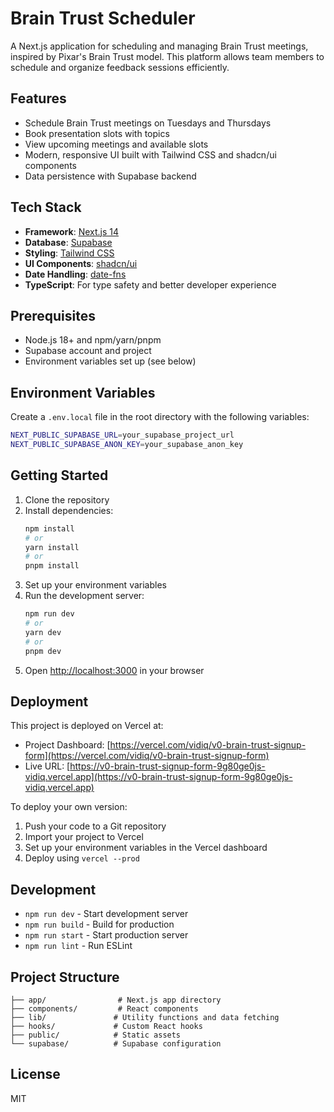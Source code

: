 # Brain Trust Scheduler

A Next.js application for scheduling and managing Brain Trust meetings, inspired by Pixar's Brain Trust model. This platform allows team members to schedule and organize feedback sessions efficiently.

## Features

- Schedule Brain Trust meetings on Tuesdays and Thursdays
- Book presentation slots with topics
- View upcoming meetings and available slots
- Modern, responsive UI built with Tailwind CSS and shadcn/ui components
- Data persistence with Supabase backend

## Tech Stack

- **Framework**: [Next.js 14](https://nextjs.org/)
- **Database**: [Supabase](https://supabase.com/)
- **Styling**: [Tailwind CSS](https://tailwindcss.com/)
- **UI Components**: [shadcn/ui](https://ui.shadcn.com/)
- **Date Handling**: [date-fns](https://date-fns.org/)
- **TypeScript**: For type safety and better developer experience

## Prerequisites

- Node.js 18+ and npm/yarn/pnpm
- Supabase account and project
- Environment variables set up (see below)

## Environment Variables

Create a `.env.local` file in the root directory with the following variables:

```bash
NEXT_PUBLIC_SUPABASE_URL=your_supabase_project_url
NEXT_PUBLIC_SUPABASE_ANON_KEY=your_supabase_anon_key
```

## Getting Started

1. Clone the repository
2. Install dependencies:
   ```bash
   npm install
   # or
   yarn install
   # or
   pnpm install
   ```
3. Set up your environment variables
4. Run the development server:
   ```bash
   npm run dev
   # or
   yarn dev
   # or
   pnpm dev
   ```
5. Open [http://localhost:3000](http://localhost:3000) in your browser

## Deployment

This project is deployed on Vercel at:
* Project Dashboard: [https://vercel.com/vidiq/v0-brain-trust-signup-form](https://vercel.com/vidiq/v0-brain-trust-signup-form)
* Live URL: [https://v0-brain-trust-signup-form-9g80ge0js-vidiq.vercel.app](https://v0-brain-trust-signup-form-9g80ge0js-vidiq.vercel.app)

To deploy your own version:

1. Push your code to a Git repository
2. Import your project to Vercel
3. Set up your environment variables in the Vercel dashboard
4. Deploy using `vercel --prod`

## Development

- `npm run dev` - Start development server
- `npm run build` - Build for production
- `npm run start` - Start production server
- `npm run lint` - Run ESLint

## Project Structure

```
├── app/                # Next.js app directory
├── components/         # React components
├── lib/               # Utility functions and data fetching
├── hooks/             # Custom React hooks
├── public/            # Static assets
└── supabase/          # Supabase configuration
```

## License

MIT
